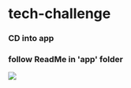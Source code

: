 # tech-challenge

### CD into app
### follow ReadMe in 'app' folder


![](http://www.giphy.com/gifs/Q94ex6DAE0ck1KScy1)
